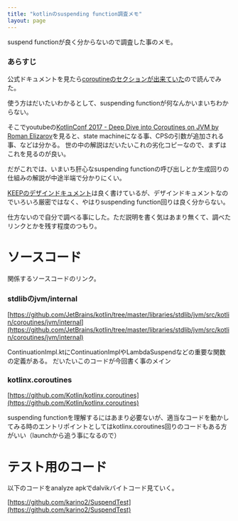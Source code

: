```yaml
---
title: "kotlinのsuspending function調査メモ"
layout: page	
---
```


suspend functionが良く分からないので調査した事のメモ。

### あらすじ

公式ドキュメントを見たら[coroutineのセクションが出来ていた](https://kotlinlang.org/docs/reference/coroutines/coroutines-guide.html)ので読んでみた。

使う方はだいたいわかるとして、suspending functionが何なんかいまいちわからない。

そこでyoutubeの[KotlinConf 2017 - Deep Dive into Coroutines on JVM by Roman Elizarov](https://www.youtube.com/watch?v=YrrUCSi72E8)を見ると、state machineになる事、CPSの引数が追加される事、などは分かる。
世の中の解説はだいたいこれの劣化コピーなので、まずはこれを見るのが良い。

だがこれでは、いまいち肝心なsuspending functionの呼び出しとか生成回りの仕組みの解説が中途半端で分かりにくい。

[KEEPのデザインドキュメント](https://github.com/Kotlin/KEEP/blob/master/proposals/coroutines.md)は良く書けているが、デザインドキュメントなのでいろいろ厳密ではなく、やはりsuspending function回りは良く分からない。

仕方ないので自分で調べる事にした。ただ説明を書く気はあまり無くて、調べたリンクとかを残す程度のつもり。

# ソースコード

関係するソースコードのリンク。

### stdlibのjvm/internal
[https://github.com/JetBrains/kotlin/tree/master/libraries/stdlib/jvm/src/kotlin/coroutines/jvm/internal](https://github.com/JetBrains/kotlin/tree/master/libraries/stdlib/jvm/src/kotlin/coroutines/jvm/internal)

ContinuationImpl.ktにContinuationImplやLambdaSuspendなどの重要な関数の定義がある。
だいたいこのコードが今回書く事のメイン

### kotlinx.coroutines

[https://github.com/Kotlin/kotlinx.coroutines](https://github.com/Kotlin/kotlinx.coroutines)

suspending functionを理解するにはあまり必要ないが、適当なコードを動かしてみる時のエントリポイントとしてはkotlinx.coroutines回りのコードもある方がいい（launchから追う事になるので）


# テスト用のコード

以下のコードをanalyze apkでdalvikバイトコード見ていく。

[https://github.com/karino2/SuspendTest](https://github.com/karino2/SuspendTest)


